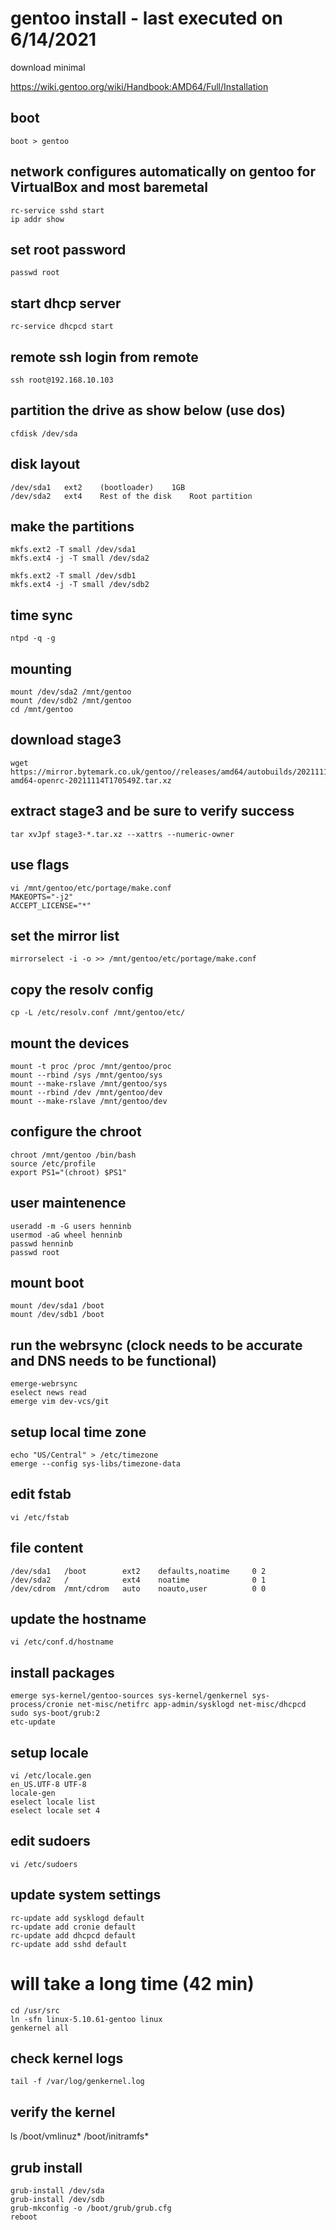 # gentoo install - last executed on 6/14/2021
download minimal

https://wiki.gentoo.org/wiki/Handbook:AMD64/Full/Installation

## boot
```
boot > gentoo
```

## network configures automatically on gentoo for VirtualBox and most baremetal
```
rc-service sshd start
ip addr show
```

## set root password
```
passwd root
```

## start dhcp server
```
rc-service dhcpcd start
```

## remote ssh login from remote
```
ssh root@192.168.10.103
```

## partition the drive as show below (use dos)
```
cfdisk /dev/sda
```

## disk layout
```
/dev/sda1	ext2	(bootloader)	1GB
/dev/sda2	ext4	Rest of the disk	Root partition
```

## make the partitions
```
mkfs.ext2 -T small /dev/sda1
mkfs.ext4 -j -T small /dev/sda2

mkfs.ext2 -T small /dev/sdb1
mkfs.ext4 -j -T small /dev/sdb2
```

## time sync
```
ntpd -q -g
```

## mounting
```
mount /dev/sda2 /mnt/gentoo
mount /dev/sdb2 /mnt/gentoo
cd /mnt/gentoo
```

## download stage3
```
wget https://mirror.bytemark.co.uk/gentoo//releases/amd64/autobuilds/20211114T170549Z/stage3-amd64-openrc-20211114T170549Z.tar.xz
```
## extract stage3 and be sure to verify success
```
tar xvJpf stage3-*.tar.xz --xattrs --numeric-owner
```

## use flags
```
vi /mnt/gentoo/etc/portage/make.conf
MAKEOPTS="-j2"
ACCEPT_LICENSE="*"
```

## set the mirror list
```
mirrorselect -i -o >> /mnt/gentoo/etc/portage/make.conf
```


## copy the resolv config
```
cp -L /etc/resolv.conf /mnt/gentoo/etc/
```

## mount the devices
```
mount -t proc /proc /mnt/gentoo/proc
mount --rbind /sys /mnt/gentoo/sys
mount --make-rslave /mnt/gentoo/sys
mount --rbind /dev /mnt/gentoo/dev
mount --make-rslave /mnt/gentoo/dev
```

## configure the chroot
```
chroot /mnt/gentoo /bin/bash
source /etc/profile
export PS1="(chroot) $PS1"
```

## user maintenence
```
useradd -m -G users henninb
usermod -aG wheel henninb
passwd henninb
passwd root
```

## mount boot
```
mount /dev/sda1 /boot
mount /dev/sdb1 /boot
```

## run the webrsync (clock needs to be accurate and DNS needs to be functional)
```
emerge-webrsync
eselect news read
emerge vim dev-vcs/git
```

## setup local time zone
```
echo "US/Central" > /etc/timezone
emerge --config sys-libs/timezone-data
```

## edit fstab
```
vi /etc/fstab
```

## file content
```
/dev/sda1   /boot        ext2    defaults,noatime     0 2
/dev/sda2   /            ext4    noatime              0 1
/dev/cdrom  /mnt/cdrom   auto    noauto,user          0 0
```

## update the hostname
```
vi /etc/conf.d/hostname
```

## install packages
```
emerge sys-kernel/gentoo-sources sys-kernel/genkernel sys-process/cronie net-misc/netifrc app-admin/sysklogd net-misc/dhcpcd sudo sys-boot/grub:2
etc-update
```

## setup locale
```
vi /etc/locale.gen
en_US.UTF-8 UTF-8
locale-gen
eselect locale list
eselect locale set 4
```


## edit sudoers
```
vi /etc/sudoers
```

## update system settings
```
rc-update add sysklogd default
rc-update add cronie default
rc-update add dhcpcd default
rc-update add sshd default
```


# will take a long time (42 min)
```
cd /usr/src
ln -sfn linux-5.10.61-gentoo linux
genkernel all
```

## check kernel logs
```
tail -f /var/log/genkernel.log
```

## verify the kernel
ls /boot/vmlinuz* /boot/initramfs*

## grub install
```
grub-install /dev/sda
grub-install /dev/sdb
grub-mkconfig -o /boot/grub/grub.cfg
reboot
```
